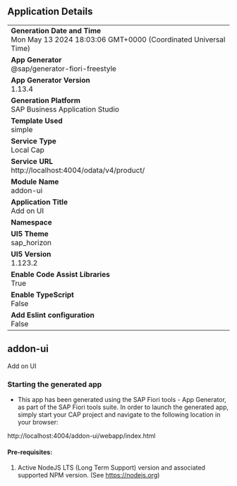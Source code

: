 ## Application Details
|               |
| ------------- |
|**Generation Date and Time**<br>Mon May 13 2024 18:03:06 GMT+0000 (Coordinated Universal Time)|
|**App Generator**<br>@sap/generator-fiori-freestyle|
|**App Generator Version**<br>1.13.4|
|**Generation Platform**<br>SAP Business Application Studio|
|**Template Used**<br>simple|
|**Service Type**<br>Local Cap|
|**Service URL**<br>http://localhost:4004/odata/v4/product/
|**Module Name**<br>addon-ui|
|**Application Title**<br>Add on UI|
|**Namespace**<br>|
|**UI5 Theme**<br>sap_horizon|
|**UI5 Version**<br>1.123.2|
|**Enable Code Assist Libraries**<br>True|
|**Enable TypeScript**<br>False|
|**Add Eslint configuration**<br>False|

## addon-ui

Add on UI

### Starting the generated app

-   This app has been generated using the SAP Fiori tools - App Generator, as part of the SAP Fiori tools suite.  In order to launch the generated app, simply start your CAP project and navigate to the following location in your browser:

http://localhost:4004/addon-ui/webapp/index.html

#### Pre-requisites:

1. Active NodeJS LTS (Long Term Support) version and associated supported NPM version.  (See https://nodejs.org)


